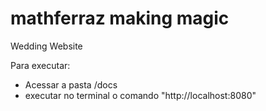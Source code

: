 # mathferraz making magic
Wedding Website


Para executar:
- Acessar a pasta /docs
- executar no terminal o comando "http://localhost:8080"